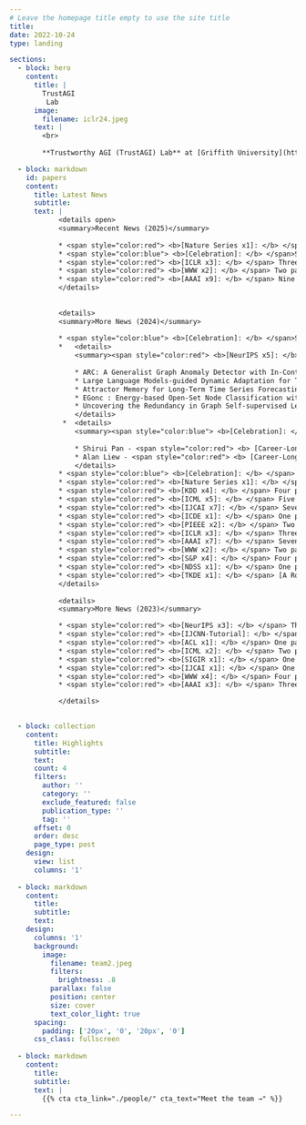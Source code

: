 ```yaml
---
# Leave the homepage title empty to use the site title
title:
date: 2022-10-24
type: landing

sections:
  - block: hero
    content:
      title: |
        TrustAGI
         Lab
      image:
        filename: iclr24.jpeg
      text: |
        <br>
        
        **Trustworthy AGI (TrustAGI) Lab** at [Griffith University](https://www.griffith.edu.au/) is at the forefront of pioneering research in _Artificial General Intelligence (AGI)_, focusing on developing ethical, reliable, and safe AI technologies. This leading lab is dedicated to advancing the understanding and application of AGI through innovative projects, publications, and collaborations. 

  - block: markdown
    id: papers
    content:
      title: Latest News
      subtitle: 
      text: |
            <details open>
            <summary>Recent News (2025)</summary>    
    
            * <span style="color:red"> <b>[Nature Series x1]: </b> </span> Paper on _AI4Science_ was accepted to <span style="color:red"> <b>[Nature Machine Intelligence](https://rdcu.be/ebbY3) </b> </span>, the second NMI paper in 8 months (02/2025). 
            * <span style="color:blue"> <b>[Celebration]: </b> </span>Shirui Pan Honored with the 2024 [AI's 10 to Watch Award](https://www.computer.org/publications/tech-news/insider-membership-news/2024-top-10-to-watch-announced?source=socialmedia) by IEEE Computer Society (02/2025).    
            * <span style="color:red"> <b>[ICLR x3]: </b> </span> Three papers were accepted at <span style="color:red"> <b>ICLR-25(CORE A*/CCF A) </b> </span> (01/2025).                                        
            * <span style="color:red"> <b>[WWW x2]: </b> </span> Two papers were accepted at <span style="color:red"> <b>TheWebConf(WWW)-25(CORE A*/CCF A) </b> </span> (01/2025).                            
            * <span style="color:red"> <b>[AAAI x9]: </b> </span> Nine papers were accepted at <span style="color:red"> <b>AAAI-25(CORE A*/CCF A) </b> </span> (Shirui Pan x6, Leo Zhang x3) (12/2024).                
            </details>       
      
      
            <details>
            <summary>More News (2024)</summary>
    
            * <span style="color:blue"> <b>[Celebration]: </b> </span>Shirui Pan Received the [2024 IEEE ICDM Tao Li Award](https://www.cse.fau.edu/~xqzhu/taoliaward/icdm-tao-li-award.html) (12/2024). 
            *   <details>
                <summary><span style="color:red"> <b>[NeurIPS x5]: </b> </span>Five papers were accepted at <span style="color:red"> <b>NeurIPS-24 (CORE A*/CCF A) </b> </span> (09/2024) [<span style="color:red"> <b>Click for more Info.</b> </span>]</summary>
    
                * ARC: A Generalist Graph Anomaly Detector with In-Context Learning, *Yixin Liu, Shiyuan Li, Yu Zheng, Qingfeng Chen, Chengqi Zhang, Shirui Pan*. 
                * Large Language Models-guided Dynamic Adaptation for Temporal Knowledge Graph Reasoning, *Jiapu Wang, Kai Sun, Linhao Luo, Wei Wei, Yongli Hu, Alan Wee-Chung Liew, Shirui Pan, Baocai Yin*.
                * Attractor Memory for Long-Term Time Series Forecasting: A Chaos Perspective, *Jiaxi Hu, Yuehong HU, Wei Chen, Ming Jin, Shirui Pan, Qingsong Wen, Yuxuan Liang*.
                * EGonc : Energy-based Open-Set Node Classification with substitute Unknowns, *Qin Zhang, Zelin Shi, Shirui Pan, Junyang Chen, Huisi Wu, Xiaojun Chen*.
                * Uncovering the Redundancy in Graph Self-supervised Learning Models, *Zhibiao Wang, Xiao Wang, Haoyue Deng, Nian Liu, Shirui Pan, Chunming Hu*.
                </details> 
             *  <details>
                <summary><span style="color:blue"> <b>[Celebration]: </b> </span>Researchers are recognised as World top 2% Scientists by Stanford University (09/2024) [<span style="color:red"> <b>Click for more Info.</b> </span>]</summary>
    
                * Shirui Pan - <span style="color:red"> <b> [Career-Long Impact](https://jokergoooo.shinyapps.io/top2pct_scientists/) </b> </span> list and <span style="color:red"> <b> Single-Year Impact</b> </span> list (2023)
                * Alan Liew - <span style="color:red"> <b> [Career-Long Impact](https://jokergoooo.shinyapps.io/top2pct_scientists/) </b></span> list
                </details>             
            * <span style="color:blue"> <b>[Celebration]: </b> </span> Group Retreat and Celebration of the Recent Achievements of TrustAGI. [Read the Report](../../post/Celebration-June-2024.pdf) (6/2024).  
            * <span style="color:red"> <b>[Nature Series x1]: </b> </span> Paper was published at <span style="color:red"> <b>Nature Machine Intelligence </b> </span>, featured on [Phys.org](https://phys.org/news/2024-06-ai-tool-rapid-effective-drug.html#google_vignette), [The Medical News](https://www.news-medical.net/news/20240619/Novel-AI-tool-poised-to-reshape-virtual-screening-in-early-stage-drug-discovery.aspx), and [Australian Manufacturing Magazine](https://www.australianmanufacturing.com.au/aussie-researchers-develop-game-changing-ai-for-drug-screening/). (6/2024).            
            * <span style="color:red"> <b>[KDD x4]: </b> </span> Four papers were accepted at <span style="color:red"> <b>KDD-24 (CORE A*/CCF A) </b> </span> (5/2024).
            * <span style="color:red"> <b>[ICML x5]: </b> </span> Five papers were accepted at <span style="color:red"> <b>ICML-24(CORE A*/CCF A) </b> </span> (Shirui Pan x4, Leo Zhang x1) (4/2024).                
            * <span style="color:red"> <b>[IJCAI x7]: </b> </span> Seven papers were accepted at <span style="color:red"> <b>IJCAI-24(CORE A*/CCF A) </b> </span> (Shirui Pan x5, Leo Zhang x2) (4/2024).
            * <span style="color:red"> <b>[ICDE x1]: </b> </span> One paper on fairness and privacy of GNNs were accepted at <span style="color:red"> <b> ICDE </b> </span> (03/2024).    
            * <span style="color:red"> <b>[PIEEE x2]: </b> </span> Two papers on GNNs were accepted at <span style="color:red"> <b>Proceedings of the IEEE </b> </span> (IF: 20.6, the oldest journal in IEEE with over 110 years of history) (02/2024).
            * <span style="color:red"> <b>[ICLR x3]: </b> </span> Three papers on LLMs and GNNs were accepted at <span style="color:red"> <b>ICLR-2024 (CORE A*) </b> </span> (01/2024).
            * <span style="color:red"> <b>[AAAI x7]: </b> </span> Seven papers were accepted at <span style="color:red"> <b>AAAI-24(CORE A*/CCF A) </b> </span> (Shirui Pan x5, Leo Zhang x3) (12/2023).
            * <span style="color:red"> <b>[WWW x2]: </b> </span> Two papers on GNNs were accepted at <span style="color:red"> <b>WWW (CORE A*/CCF A) </b> </span> (11/2023).    
            * <span style="color:red"> <b>[S&P x4]: </b> </span> Four papers on security and privacy of GNNs were accepted at <span style="color:red"> <b>IEEE S&P-2024(CORE A*/CCFA, Top Security Conferences) </b> </span> (Shirui Pan x1, Leo Zhang x3)(11/2023). 
            * <span style="color:red"> <b>[NDSS x1]: </b> </span> One paper on security and privacy of GNNs was accepted at <span style="color:red"> <b>NDSS-2024 (CORE A*/CCF A, Top Security Conferences) </b> </span> (11/2023).    
            * <span style="color:red"> <b>[TKDE x1]: </b> </span> [A Roadmap on Unifying LLMs and Knowledge Graphs](https://arxiv.org/pdf/2306.08302.pdf) is released (01/2024).                
            </details>
               
            <details>                
            <summary>More News (2023)</summary>

            * <span style="color:red"> <b>[NeurIPS x3]: </b> </span> Three papers on graph neural networks were accepted at <span style="color:red"> <b>NeurIPS-23 </b> </span> (09/2023).
            * <span style="color:red"> <b>[IJCNN-Tutorial]: </b> </span> A [tutorial on Graph Self-supervised Learning](../../post/GSSL_tutorial.pdf) presented at<span style="color:red"> <b> IJCNN-2023 </b> </span> (07/2023).
            * <span style="color:red"> <b>[ACL x1]: </b> </span> One paper on knowledge graph was accepted by <span style="color:red"> <b> ACL-2023 </b> </span> (04/2023).
            * <span style="color:red"> <b>[ICML x2]: </b> </span> Two papers on graph neural networks were accepted in top conferences: <span style="color:red"> <b>ICML-23 </b> </span>(x2)(04/2023).
            * <span style="color:red"> <b>[SIGIR x1]: </b> </span> One paper on graph neural networks were accepted at <span style="color:red"> <b>SIGIR-23 </b> </span>(x1) (04/2023).
            * <span style="color:red"> <b>[IJCAI x1]: </b> </span> One paper on graph neural networks were accepted at <span style="color:red"> <b>IJCAI-23 </b> </span>(x1)  (04/2023).
            * <span style="color:red"> <b>[WWW x4]: </b> </span> Four papers on graph neural networks were accepted by <span style="color:red"> <b> WWW-2023 </b> </span> (01/2023). 
            * <span style="color:red"> <b>[AAAI x3]: </b> </span> Three papers on graph neural networks were accepted by <span style="color:red"> <b> AAAI-2023 </b> </span> (11/2022).

            </details>
    

  - block: collection
    content:
      title: Highlights 
      subtitle:
      text:
      count: 4
      filters:
        author: ''
        category: ''
        exclude_featured: false
        publication_type: ''
        tag: ''
      offset: 0
      order: desc
      page_type: post
    design:
      view: list
      columns: '1'
  
  - block: markdown
    content:
      title:
      subtitle: 
      text:        
    design:
      columns: '1'
      background:
        image: 
          filename: team2.jpeg
          filters:
            brightness: .8
          parallax: false
          position: center
          size: cover
          text_color_light: true
      spacing:
        padding: ['20px', '0', '20px', '0']
      css_class: fullscreen
  
  - block: markdown
    content:
      title:
      subtitle:
      text: |
        {{% cta cta_link="./people/" cta_text="Meet the team →" %}}

---
```


      